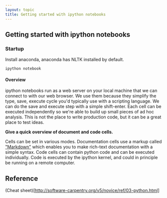 ```yaml
---
layout: topic
title: Getting started with ipython notebooks
---
```


## Getting started with ipython notebooks

### Startup

Install anaconda, anaconda has NLTK installed by default.

    ipython notebook

#### Overview
ipython notebooks run as a web server on your local machine that we can connect
to with our web browser. We use them because they simplify the type, save,
execute cycle you'd typically use with a scripting language. We can do the save
and execute step with a simple shift-enter.  Each cell can be executed
independently so we're able to build up small pieces of ad hoc analysis. This is
not the place to write production code, but it can be a great place to test
ideas.

**Give a quick overview of document and code cells.**

Cells can be set in various modes. Documentation cells use a markup called
["Markdown"](https://github.com/adam-p/markdown-here/wiki/Markdown-Cheatsheet)
which enables you to make rich-text documentation with a simple syntax. Code
cells can contain python code and can be executed individually.  Code is
executed by the ipython kernel, and could in principle be running on a remote
computer.  

## Reference
(Cheat sheet)[http://software-carpentry.org/v5/novice/ref/03-python.html]
